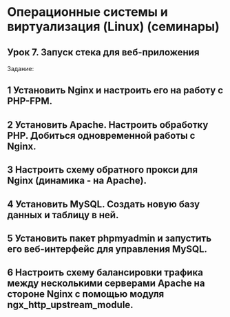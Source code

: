 # Операционные системы и виртуализация (Linux) (семинары)

## Урок 7. Запуск стека для веб-приложения

Задание:

## 1 Установить Nginx и настроить его на работу с PHP-FPM.

## 2 Установить Apache. Настроить обработку PHP. Добиться одновременной работы с Nginx.

## 3 Настроить схему обратного прокси для Nginx (динамика - на Apache).

## 4 Установить MySQL. Создать новую базу данных и таблицу в ней.

## 5 Установить пакет phpmyadmin и запустить его веб-интерфейс для управления MySQL.

## 6 Настроить схему балансировки трафика между несколькими серверами Apache на стороне Nginx с помощью модуля ngx_http_upstream_module.
